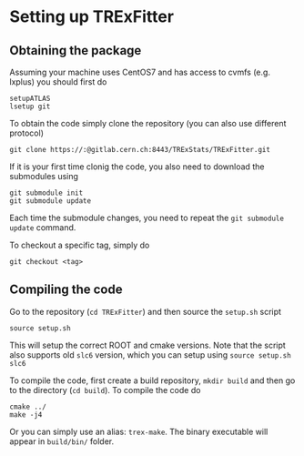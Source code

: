 # Setting up TRExFitter

## Obtaining the package

Assuming your machine uses CentOS7 and has access to cvmfs (e.g. lxplus) you should first do
```
setupATLAS
lsetup git
```

To obtain the code simply clone the repository (you can also use different protocol)
```
git clone https://:@gitlab.cern.ch:8443/TRExStats/TRExFitter.git
```

If it is your first time clonig the code, you also need to download the submodules using
```
git submodule init
git submodule update
```

Each time the submodule changes, you need to repeat the `git submodule update` command.

To checkout a specific tag, simply do
```
git checkout <tag>
```

## Compiling the code

Go to the repository (`cd TRExFitter`) and then source the `setup.sh` script
```
source setup.sh
```

This will setup the correct ROOT and cmake versions.
Note that the script also supports old `slc6` version, which you can setup using `source setup.sh slc6`

To compile the code, first create a build repository, `mkdir build` and then go to the directory (`cd build`).
To compile the code do
```
cmake ../
make -j4
```

Or you can simply use an alias: `trex-make`.
The binary executable will appear in `build/bin/` folder.

